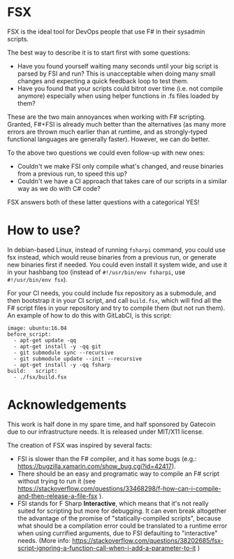# FSX

FSX is the ideal tool for DevOps people that use F# in their sysadmin scripts.

The best way to describe it is to start first with some questions:
* Have you found yourself waiting many seconds until your big script is parsed by FSI and run? This is unacceptable when doing many small changes and expecting a quick feedback loop to test them.
* Have you found that your scripts could bitrot over time (i.e. not compile anymore) especially when using helper functions in .fs files loaded by them?

These are the two main annoyances when working with F# scripting. Granted, F#+FSI is already much better than the alternatives (as many more errors are thrown much earlier than at runtime, and as strongly-typed functional languages are generally faster). However, we can do better.

To the above two questions we could even follow-up with new ones:
* Couldn't we make FSI only compile what's changed, and reuse binaries from a previous run, to speed this up?
* Couldn't we have a CI approach that takes care of our scripts in a similar way as we do with C# code?

FSX answers both of these latter questions with a categorical YES!

# How to use?
In debian-based Linux, instead of running `fsharpi` command, you could use fsx instead, which would reuse binaries from a previous run, or generate new binaries first if needed.
You could even install it system wide, and use it in your hashbang too (instead of `#!/usr/bin/env fsharpi`, use `#!/usr/bin/env fsx`).

For your CI needs, you could include fsx repository as a submodule, and then bootstrap it in your CI script, and call `build.fsx`, which will find all the F# script files in your repository and try to compile them (but not run them). An example of how to do this with GitLabCI, is this script:

```
image: ubuntu:16.04
before_script:
  - apt-get update -qq
  - apt-get install -y -qq git
  - git submodule sync --recursive
  - git submodule update --init --recursive
  - apt-get install -y -qq fsharp
build:   script:
  - ./fsx/build.fsx
```

# Acknowledgements
This work is half done in my spare time, and half sponsored by Gatecoin due to our infrastructure needs. It is released under MIT/X11 license.

The creation of FSX was inspired by several facts:
* FSI is slower than the F# compiler, and it has some bugs (e.g.: https://bugzilla.xamarin.com/show_bug.cgi?id=42417).
* There should be an easy and programatic way to compile an F# script without trying to run it (see https://stackoverflow.com/questions/33468298/f-how-can-i-compile-and-then-release-a-file-fsx ).
* FSI stands for F Sharp **Interactive**, which means that it's not really suited for scripting but more for debugging. It can even break altogether the advantage of the promise of "statically-compiled scripts", because what should be a compilation error could be translated to a runtime error when using currified arguments, due to FSI defaulting to "interactive" needs. (More info: https://stackoverflow.com/questions/38202685/fsx-script-ignoring-a-function-call-when-i-add-a-parameter-to-it )
